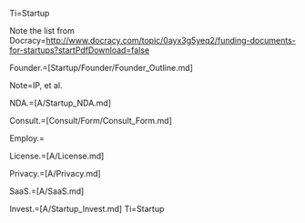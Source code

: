 Ti=Startup

Note the list from Docracy=http://www.docracy.com/topic/0ayx3g5yeq2/funding-documents-for-startups?startPdfDownload=false

Founder.=[Startup/Founder/Founder_Outline.md]

Note=IP, et al.

NDA.=[A/Startup_NDA.md]

Consult.=[Consult/Form/Consult_Form.md]

Employ.=

License.=[A/License.md]

Privacy.=[A/Privacy.md]

SaaS.=[A/SaaS.md]

Invest.=[A/Startup_Invest.md]  Ti=Startup